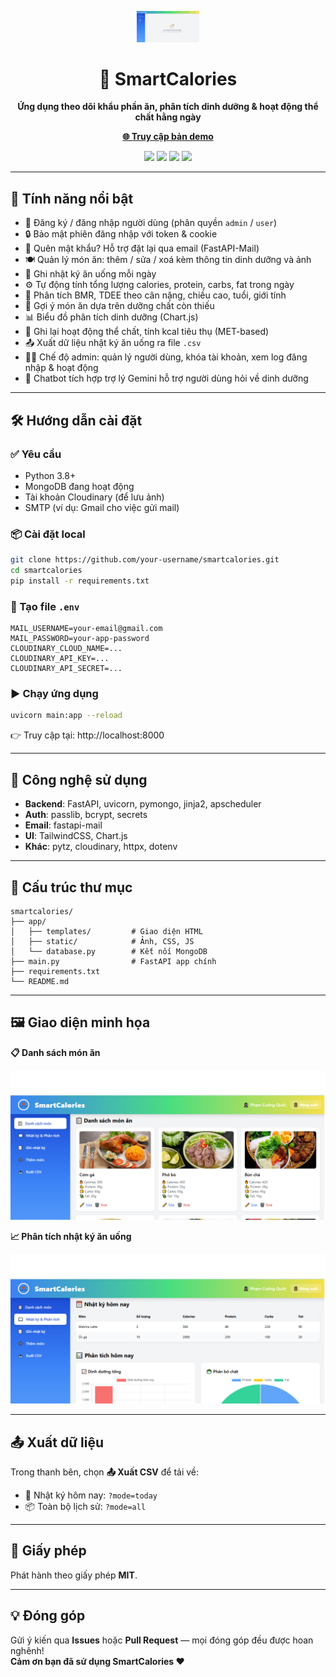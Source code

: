 
<p align="center">
  <img src="/assets/icon.png" width="100" alt="SmartCalories logo">
</p>

<h1 align="center">🥗 SmartCalories</h1>
<p align="center"><strong>Ứng dụng theo dõi khẩu phần ăn, phân tích dinh dưỡng & hoạt động thể chất hằng ngày</strong></p>
<p align="center">
  <a href="https://nhat-ky-an-uong.onrender.com/" target="_blank"><strong>🌐 Truy cập bản demo</strong></a>
</p>

<p align="center">
  <img src="https://img.shields.io/badge/Python-3.8+-blue?logo=python">
  <img src="https://img.shields.io/badge/FastAPI-Framework-0ba360?logo=fastapi">
  <img src="https://img.shields.io/badge/MongoDB-Database-green?logo=mongodb">
  <img src="https://img.shields.io/badge/TailwindCSS-UI-blue?logo=tailwindcss">
</p>

---

## 🚀 Tính năng nổi bật

- 👤 Đăng ký / đăng nhập người dùng (phân quyền `admin` / `user`)
- 🔒 Bảo mật phiên đăng nhập với token & cookie
- 🔑 Quên mật khẩu? Hỗ trợ đặt lại qua email (FastAPI-Mail)
- 🍽️ Quản lý món ăn: thêm / sửa / xoá kèm thông tin dinh dưỡng và ảnh
- 📝 Ghi nhật ký ăn uống mỗi ngày
- ⚙️ Tự động tính tổng lượng calories, protein, carbs, fat trong ngày
- 🧠 Phân tích BMR, TDEE theo cân nặng, chiều cao, tuổi, giới tính
- 🥗 Gợi ý món ăn dựa trên dưỡng chất còn thiếu
- 📊 Biểu đồ phân tích dinh dưỡng (Chart.js)
- 🏃 Ghi lại hoạt động thể chất, tính kcal tiêu thụ (MET-based)
- 📤 Xuất dữ liệu nhật ký ăn uống ra file `.csv`
- 👨‍💼 Chế độ admin: quản lý người dùng, khóa tài khoản, xem log đăng nhập & hoạt động
- 🤖 Chatbot tích hợp trợ lý Gemini hỗ trợ người dùng hỏi về dinh dưỡng

---

## 🛠️ Hướng dẫn cài đặt

### ✅ Yêu cầu

- Python 3.8+
- MongoDB đang hoạt động
- Tài khoản Cloudinary (để lưu ảnh)
- SMTP (ví dụ: Gmail cho việc gửi mail)

### 📦 Cài đặt local

```bash
git clone https://github.com/your-username/smartcalories.git
cd smartcalories
pip install -r requirements.txt
```

### 🔐 Tạo file `.env`

```env
MAIL_USERNAME=your-email@gmail.com
MAIL_PASSWORD=your-app-password
CLOUDINARY_CLOUD_NAME=...
CLOUDINARY_API_KEY=...
CLOUDINARY_API_SECRET=...
```

### ▶️ Chạy ứng dụng

```bash
uvicorn main:app --reload
```

👉 Truy cập tại: http://localhost:8000

---

## 🧰 Công nghệ sử dụng

- **Backend**: FastAPI, uvicorn, pymongo, jinja2, apscheduler  
- **Auth**: passlib, bcrypt, secrets  
- **Email**: fastapi-mail  
- **UI**: TailwindCSS, Chart.js  
- **Khác**: pytz, cloudinary, httpx, dotenv  

---

## 📁 Cấu trúc thư mục

```
smartcalories/
├── app/
│   ├── templates/         # Giao diện HTML
│   ├── static/            # Ảnh, CSS, JS
│   └── database.py        # Kết nối MongoDB
├── main.py                # FastAPI app chính
├── requirements.txt
└── README.md
```

---

## 🖼️ Giao diện minh họa

**📋 Danh sách món ăn**

<p align="center"><img src="/assets/demo.png" width="600"></p>

**📈 Phân tích nhật ký ăn uống**

<p align="center"><img src="/assets/analysis.png" width="600"></p>

---

## 📤 Xuất dữ liệu

Trong thanh bên, chọn **📤 Xuất CSV** để tải về:

- 📆 Nhật ký hôm nay: `?mode=today`  
- 📦 Toàn bộ lịch sử: `?mode=all`

---

## 📜 Giấy phép

Phát hành theo giấy phép **MIT**.

---

## 💡 Đóng góp

Gửi ý kiến qua **Issues** hoặc **Pull Request** — mọi đóng góp đều được hoan nghênh!  
**Cảm ơn bạn đã sử dụng SmartCalories ❤️**
